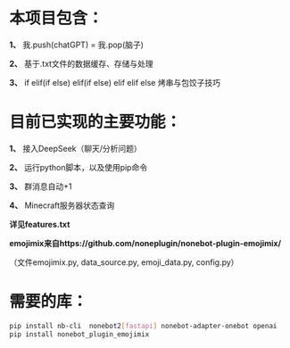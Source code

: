 # 本项目包含：

**1、** 我.push(chatGPT) = 我.pop(脑子)

**2、** 基于.txt文件的数据缓存、存储与处理

**3、** if elif(if else) elif(if else) elif elif else 烤串与包饺子技巧

# 目前已实现的主要功能：

**1、** 接入DeepSeek（聊天/分析问题）

**2、** 运行python脚本，以及使用pip命令

**3、** 群消息自动+1

**4、** Minecraft服务器状态查询

**详见features.txt** 

**emojimix来自https://github.com/noneplugin/nonebot-plugin-emojimix/**

（文件emojimix.py, data_source.py, emoji_data.py, config.py）



# 需要的库：
```bash
pip install nb-cli  nonebot2[fastapi] nonebot-adapter-onebot openai
pip install nonebot_plugin_emojimix
```
